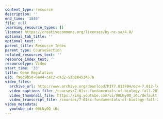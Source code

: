 ```yaml
---
content_type: resource
description: ''
end_time: '1840'
file: null
learning_resource_types: []
license: https://creativecommons.org/licenses/by-nc-sa/4.0/
optional_tab_title: ''
optional_text: ''
parent_title: Resource Index
parent_type: CourseSection
related_resources_text: ''
resource_index_text: ''
resourcetype: Video
start_time: '33'
title: Gene Regulation
uid: f96c9b50-0e44-cec2-da32-52b28453457a
video_files:
  archive_url: http://www.archive.org/download/MIT7.012F04/ocw-7.012-lec13-08oct2004-220k.mp4
  video_captions_file: /courses/7-01sc-fundamentals-of-biology-fall-2011/00LNy0Q_i6c_captions.webvtt
  video_thumbnail_file: https://img.youtube.com/vi/00LNy0Q_i6c/default.jpg
  video_transcript_file: /courses/7-01sc-fundamentals-of-biology-fall-2011/00LNy0Q_i6c_transcript.pdf
video_metadata:
  youtube_id: 00LNy0Q_i6c
---
```


